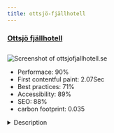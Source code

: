 ```yaml
---
title: ottsjö-fjällhotell
---
```


<div style="height: 3rem">
  <a href="https://www.ottsjofjallhotell.se/ottsjoe-fjaellhotell"><h3>Ottsjö fjällhotell</h3></a>
</div>
<img loading="lazy" src="/images/thumbs/ottsjofjallhotell.se.jpg" alt="Screenshot of ottsjofjallhotell.se" />
<ul>
  <li>Performace: 90%</li>
  <li>
    First contentful paint:
    2.07Sec
  </li>
  <li>Best practices: 71%</li>
  <li>Accessibility: 89%</li>
  <li>SEO: 88%</li>
  <li>carbon footprint: 0.035</li>
</ul>
<details>
  <summary>Description</summary>
  <p>A memory for life

In the southern Årefjällen, on a southern slope down to fish-rich Ottsjön, located 550 m h in one of Sweden's oldest and most beautiful mountain villages dating back to the Viking Age, you will find us. The view of Anaris, Lunndörr and Trondfjällen is adorable beautiful. Ottsjö Fjällhotell is located 20 min from central Åre or 10 min from the downhill skiing in Trillevallen. With us, we want you to experience the mountains from within! Hiking, cycling, canoeing or kayaking, dog sledding, hiking or cross country skiing, riding Icelandic horse, rafting, snowmobiling or mountain trials along the marathon trail - all directly outside the door.Joomla version: 3.9.3
Template: Hydrogen on Gantry 5 framework by RocketTheme
Modules used: Language Switcher, Forms.</p>
</details>

